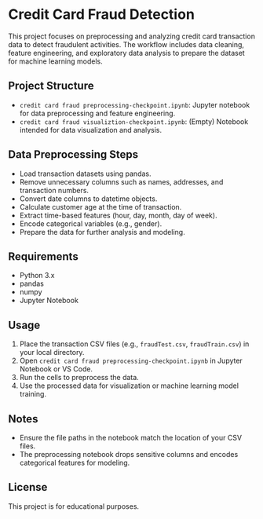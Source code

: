# Credit Card Fraud Detection

This project focuses on preprocessing and analyzing credit card transaction data to detect fraudulent activities. The workflow includes data cleaning, feature engineering, and exploratory data analysis to prepare the dataset for machine learning models.

## Project Structure

- `credit card fraud preprocessing-checkpoint.ipynb`: Jupyter notebook for data preprocessing and feature engineering.
- `credit card fraud visualiztion-checkpoint.ipynb`: (Empty) Notebook intended for data visualization and analysis.

## Data Preprocessing Steps

- Load transaction datasets using pandas.
- Remove unnecessary columns such as names, addresses, and transaction numbers.
- Convert date columns to datetime objects.
- Calculate customer age at the time of transaction.
- Extract time-based features (hour, day, month, day of week).
- Encode categorical variables (e.g., gender).
- Prepare the data for further analysis and modeling.

## Requirements

- Python 3.x
- pandas
- numpy
- Jupyter Notebook

## Usage

1. Place the transaction CSV files (e.g., `fraudTest.csv`, `fraudTrain.csv`) in your local directory.
2. Open `credit card fraud preprocessing-checkpoint.ipynb` in Jupyter Notebook or VS Code.
3. Run the cells to preprocess the data.
4. Use the processed data for visualization or machine learning model training.

## Notes

- Ensure the file paths in the notebook match the location of your CSV files.
- The preprocessing notebook drops sensitive columns and encodes categorical features for modeling.

## License

This project is for educational purposes.
